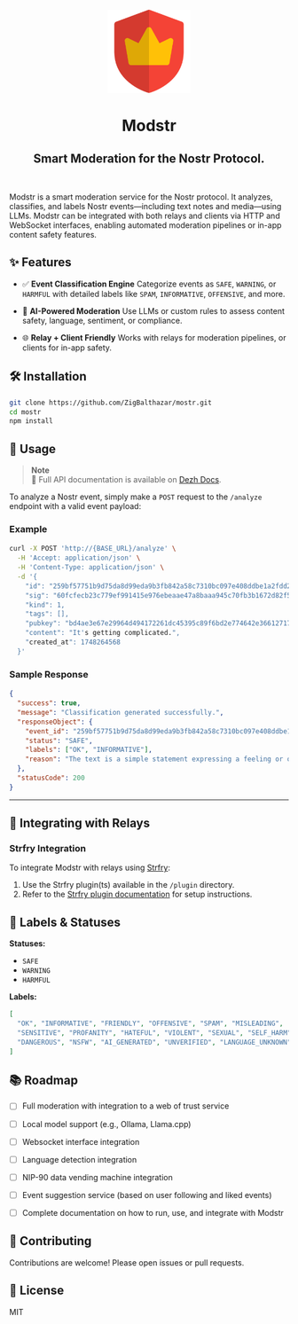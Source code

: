 <p align="center"> 
    <img alt="zapoli" src="./src/views/assets/icon.png" width="150" height="150" />
</p>

<h1 align="center">
Modstr
</h1>
<h2 align="center">
Smart Moderation for the Nostr Protocol.
</h2>

<br/>

Modstr is a smart moderation service for the Nostr protocol. It analyzes, classifies, and labels Nostr events—including text notes and media—using LLMs. Modstr can be integrated with both relays and clients via HTTP and WebSocket interfaces, enabling automated moderation pipelines or in-app content safety features.


## ✨ Features

* ✅ **Event Classification Engine**
  Categorize events as `SAFE`, `WARNING`, or `HARMFUL` with detailed labels like `SPAM`, `INFORMATIVE`, `OFFENSIVE`, and more.

* 🤖 **AI-Powered Moderation**
  Use LLMs or custom rules to assess content safety, language, sentiment, or compliance.

* 🌐 **Relay + Client Friendly**
  Works with relays for moderation pipelines, or clients for in-app safety.


## 🛠️ Installation

```bash
git clone https://github.com/ZigBalthazar/mostr.git
cd mostr
npm install
```

## 🚀 Usage

> **Note**  
> 📘 Full API documentation is available on [Dezh Docs](https://docs.dezh.tech/docs/category/modstr).
> 


To analyze a Nostr event, simply make a `POST` request to the `/analyze` endpoint with a valid event payload:

### Example

```bash
curl -X POST 'http://{BASE_URL}/analyze' \
  -H 'Accept: application/json' \
  -H 'Content-Type: application/json' \
  -d '{
    "id": "259bf57751b9d75da8d99eda9b3fb842a58c7310bc097e408ddbe1a2fdd29a2c",
    "sig": "60fcfecb23c779ef991415e976ebeaae47a8baaa945c70fb3b1672d82f5c2ab249b97c18756780f951bb17224a58589c27539fffbd117302b1eccf45afdf5807",
    "kind": 1,
    "tags": [],
    "pubkey": "bd4ae3e67e29964d494172261dc45395c89f6bd2e774642e366127171dfb81f5",
    "content": "It's getting complicated.",
    "created_at": 1748264568
  }'
```

### Sample Response

```json
{
  "success": true,
  "message": "Classification generated successfully.",
  "responseObject": {
    "event_id": "259bf57751b9d75da8d99eda9b3fb842a58c7310bc097e408ddbe1a2fdd29a2c",
    "status": "SAFE",
    "labels": ["OK", "INFORMATIVE"],
    "reason": "The text is a simple statement expressing a feeling or observation. It doesn't contain any harmful content."
  },
  "statusCode": 200
}
```

---

## 🌉 Integrating with Relays

### Strfry Integration

To integrate Modstr with relays using [Strfry](https://github.com/hoytech/strfry):

1. Use the Strfry plugin(ts) available in the `/plugin` directory.
2. Refer to the [Strfry plugin documentation](https://github.com/hoytech/strfry/blob/master/docs/plugins.md) for setup instructions.


## 📖 Labels & Statuses

**Statuses:**

* `SAFE`
* `WARNING`
* `HARMFUL`

**Labels:**

```json
[
  "OK", "INFORMATIVE", "FRIENDLY", "OFFENSIVE", "SPAM", "MISLEADING",
  "SENSITIVE", "PROFANITY", "HATEFUL", "VIOLENT", "SEXUAL", "SELF_HARM",
  "DANGEROUS", "NSFW", "AI_GENERATED", "UNVERIFIED", "LANGUAGE_UNKNOWN"
]
```


## 📚 Roadmap

* [ ] Full moderation with integration to a web of trust service
* [ ] Local model support (e.g., Ollama, Llama.cpp)
* [ ] Websocket interface integration
* [ ] Language detection integration
* [ ] NIP-90 data vending machine integration
* [ ] Event suggestion service (based on user following and liked events)
* [ ] Complete documentation on how to run, use, and integrate with Modstr


## 🤝 Contributing

Contributions are welcome! Please open issues or pull requests.


## 📄 License

MIT
